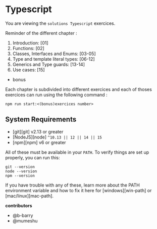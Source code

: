 # Typescript

You are viewing the `solutions Typescript` exercices.

Reminder of the different chapter : 

1. Introduction: [01]
2. Functions: [02]
3. Classes, Interfaces and Enums: [03-05]
4. Type and template literal types: [06-12]
5. Generics and Type guards: [13-14]
6. Use cases: [15]
+ bonus

Each chapter is subdivided into different exercices and each of thoses exercices can run using the following command :

```terminal
npm run start:<(bonus)exercices number>
```

## System Requirements

- [git][git] v2.13 or greater
- [NodeJS][node] `^10.13 || 12 || 14 || 15`
- [npm][npm] v6 or greater

All of these must be available in your `PATH`. To verify things are set up
properly, you can run this:

```shell
git --version
node --version
npm --version
```

If you have trouble with any of these, learn more about the PATH environment
variable and how to fix it here for [windows][win-path] or
[mac/linux][mac-path].

__contributors__
* @b-barry
* @mumeshu 